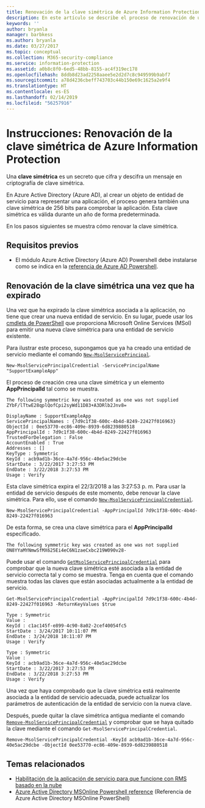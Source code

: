 ```yaml
---
title: Renovación de la clave simétrica de Azure Information Protection
description: En este artículo se describe el proceso de renovación de una clave simétrica en Azure Information Protection.
keywords: ''
author: bryanla
manager: barbkess
ms.author: bryanla
ms.date: 03/27/2017
ms.topic: conceptual
ms.collection: M365-security-compliance
ms.service: information-protection
ms.assetid: a0b8c8f0-6ed5-48bb-8155-ac4f319ec178
ms.openlocfilehash: 8ddb8d23ad2258aaee5e2d2d7c8c949599b9abf7
ms.sourcegitcommit: a78d4236cbeff743703c44b150e69c1625a2e9f4
ms.translationtype: HT
ms.contentlocale: es-ES
ms.lasthandoff: 02/14/2019
ms.locfileid: "56257916"
---
```

# <a name="how-to-renew-the-symmetric-key-in-azure-information-protection"></a>Instrucciones: Renovación de la clave simétrica de Azure Information Protection

Una **clave simétrica** es un secreto que cifra y descifra un mensaje en criptografía de clave simétrica.  

En Azure Active Directory (Azure AD), al crear un objeto de entidad de servicio para representar una aplicación, el proceso genera también una clave simétrica de 256 bits para comprobar la aplicación. Esta clave simétrica es válida durante un año de forma predeterminada. 

En los pasos siguientes se muestra cómo renovar la clave simétrica. 

## <a name="prerequisites"></a>Requisitos previos

* El módulo Azure Active Directory (Azure AD) Powershell debe instalarse como se indica en la [referencia de Azure AD Powershell](https://docs.microsoft.com/powershell/msonline/).


## <a name="renewing-the-symmetric-key-after-expiry"></a>Renovación de la clave simétrica una vez que ha expirado

Una vez que ha expirado la clave simétrica asociada a la aplicación, no tiene que crear una nueva entidad de servicio. En su lugar, puede usar los [cmdlets de PowerShell](https://docs.microsoft.com/powershell/module/msonline) que proporciona Microsoft Online Services (MSol) para emitir una nueva clave simétrica para una entidad de servicio existente.

Para ilustrar este proceso, supongamos que ya ha creado una entidad de servicio mediante el comando [`New-MsolServicePrincipal`](https://docs.microsoft.com/powershell/msonline/v1/new-msolserviceprincipalcredential).

```
New-MsolServicePrincipalCredential -ServicePrincipalName "SupportExampleApp"
```

El proceso de creación crea una clave simétrica y un elemento **AppPrincipalId** tal como se muestra.

```
The following symmetric key was created as one was not supplied
ZYbF/lTtwE28qplQofCpi2syWd11D83+A3DRlb2Jnv8=

DisplayName : SupportExampleApp
ServicePrincipalNames : {7d9c1f38-600c-4b4d-8249-22427f016963}
ObjectId : 0ee53770-ec86-409e-8939-6d8239880518
AppPrincipalId : 7d9c1f38-600c-4b4d-8249-22427f016963
TrustedForDelegation : False
AccountEnabled : True
Addresses : []
KeyType : Symmetric
KeyId : acb9ad1b-36ce-4a7d-956c-40e5ac29dcbe
StartDate : 3/22/2017 3:27:53 PM
EndDate : 3/22/2018 3:27:53 PM
Usage : Verify
```

Esta clave simétrica expira el 22/3/2018 a las 3:27:53 p. m. Para usar la entidad de servicio después de este momento, debe renovar la clave simétrica. Para ello, use el comando [`New-MsolServicePrincipalCredential`](https://docs.microsoft.com/powershell/msonline/v1/new-msolserviceprincipalcredential). 

```
New-MsolServicePrincipalCredential -AppPrincipalId 7d9c1f38-600c-4b4d-8249-22427f016963
```

De esta forma, se crea una clave simétrica para el **AppPrincipalId** especificado.

```
The following symmetric key was created as one was not supplied ON8YYaMYNmwSfMX625Ei4eC6N1zaeCxbc219W090v28-
```
Puede usar el comando [`GetMsolServicePrincipalCredential`](https://docs.microsoft.com/powershell/msonline/v1/get-msolserviceprincipalcredential) para comprobar que la nueva clave simétrica esté asociada a la entidad de servicio correcta tal y como se muestra. Tenga en cuenta que el comando muestra todas las claves que están asociadas actualmente a la entidad de servicio.

```
Get-MsolServicePrincipalCredential -AppPrincipalId 7d9c1f38-600c-4b4d-8249-22427f016963 -ReturnKeyValues $true

Type : Symmetric
Value :
KeyId : c1ac145f-e899-4c90-8a02-2cef40054fc5
StartDate : 3/24/2017 10:11:07 PM
EndDate : 3/24/2018 10:11:07 PM
Usage : Verify

Type : Symmetric
Value :
KeyId : acb9ad1b-36ce-4a7d-956c-40e5ac29dcbe
StartDate : 3/22/2017 3:27:53 PM
EndDate : 3/22/2018 3:27:53 PM
Usage : Verify
```

Una vez que haya comprobado que la clave simétrica está realmente asociada a la entidad de servicio adecuada, puede actualizar los parámetros de autenticación de la entidad de servicio con la nueva clave. 

Después, puede quitar la clave simétrica antigua mediante el comando [`Remove-MsolServicePrincipalCredential`](https://docs.microsoft.com/powershell/msonline/v1/remove-msolserviceprincipalcredential) y comprobar que se haya quitado la clave mediante el comando `Get-MsolServicePrincipalCredential`.

```
Remove-MsolServicePrincipalCredential -KeyId acb9ad1b-36ce-4a7d-956c-40e5ac29dcbe -ObjectId 0ee53770-ec86-409e-8939-6d8239880518
```

## <a name="related-topics"></a>Temas relacionados

* [Habilitación de la aplicación de servicio para que funcione con RMS basado en la nube](how-to-use-file-api-with-aadrm-cloud.md)
* [Azure Active Directory MSOnline Powershell reference](https://docs.microsoft.com/powershell/msonline/) (Referencia de Azure Active Directory MSOnline PowerShell)
